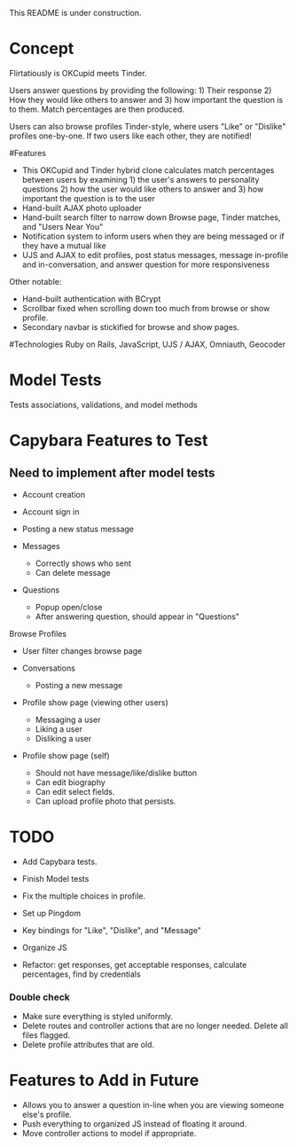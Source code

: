 This README is under construction.

[See Flirtatiously deployed.]: http://ralph-date.herokuapp.com/

# Concept
Flirtatiously is OKCupid meets Tinder.

Users answer questions by providing the following: 1) Their response 2) How they would like others to answer and 3) how important the question is to them. Match percentages are then produced.

Users can also browse profiles Tinder-style, where users "Like" or "Dislike" profiles one-by-one. If two users like each other, they are notified!

#Features

* This OKCupid and Tinder hybrid clone calculates match percentages between users by examining 1) the user's answers to personality questions 2) how the user would like others to answer and 3) how important the question is to the user
* Hand-built AJAX photo uploader
* Hand-built search filter to narrow down Browse page, Tinder matches, and "Users Near You"
* Notification system to inform users when they are being messaged or if they have a mutual like
* UJS and AJAX to edit profiles, post status messages, message in-profile and in-conversation, and answer question for more responsiveness

Other notable:
* Hand-built authentication with BCrypt
* Scrollbar fixed when scrolling down too much from browse or show profile.
* Secondary navbar is stickified for browse and show pages.

#Technologies
Ruby on Rails, JavaScript, UJS / AJAX, Omniauth, Geocoder

# Model Tests
Tests associations, validations, and model methods

# Capybara Features to Test
## Need to implement after model tests

* Account creation
* Account sign in
* Posting a new status message

* Messages
  * Correctly shows who sent
  * Can delete message

* Questions
  * Popup open/close
  * After answering question, should appear in "Questions"

Browse Profiles
  * User filter changes browse page

* Conversations
  * Posting a new message

* Profile show page (viewing other users)
  * Messaging a user
  * Liking a user
  * Disliking a user

* Profile show page (self)
  * Should not have message/like/dislike button
  * Can edit biography
  * Can edit select fields.
  * Can upload profile photo that persists.

# TODO
* Add Capybara tests.
* Finish Model tests
* Fix the multiple choices in profile.
* Set up Pingdom

* Key bindings for "Like", "Dislike", and "Message"

* Organize JS

* Refactor: get responses, get acceptable responses, calculate percentages, find by credentials


### Double check
* Make sure everything is styled uniformly.
* Delete routes and controller actions that are no longer needed. Delete all files flagged.
* Delete profile attributes that are old.

# Features to Add in Future

* Allows you to answer a question in-line when you are viewing someone else's profile.
* Push everything to organized JS instead of floating it around.
* Move controller actions to model if appropriate.

